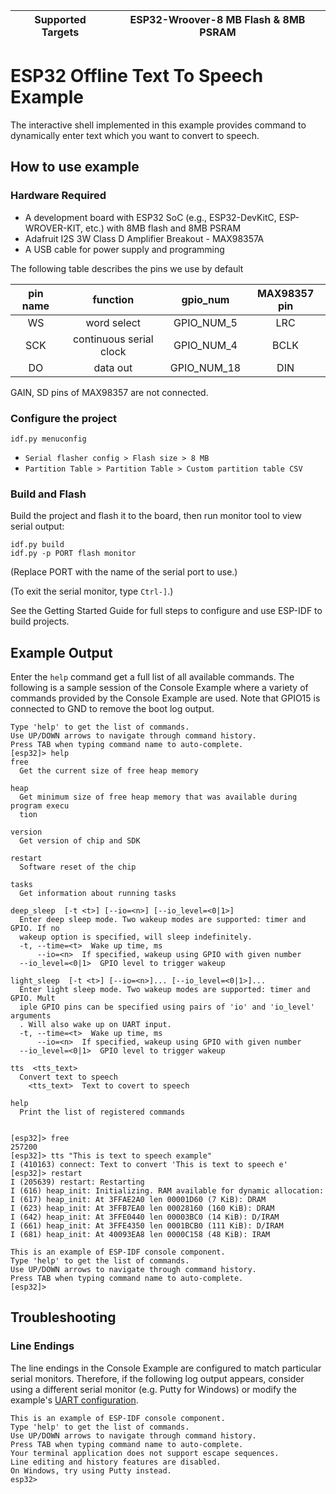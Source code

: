 | Supported Targets | ESP32-Wroover-8 MB Flash & 8MB PSRAM |
| ----------------- | ----- |
# ESP32 Offline Text To Speech Example

The interactive shell implemented in this example provides command to dynamically enter text which you want to convert to speech.

## How to use example

### Hardware Required

* A development board with ESP32 SoC (e.g., ESP32-DevKitC, ESP-WROVER-KIT, etc.) with 8MB flash and 8MB PSRAM
* Adafruit I2S 3W Class D Amplifier Breakout - MAX98357A
* A USB cable for power supply and programming

The following table describes the pins we use by default


| pin name| function | gpio_num | MAX98357 pin |
|:---:|:---:|:---:|:---:|
| WS  |word select| GPIO_NUM_5 | LRC |
| SCK |continuous serial clock| GPIO_NUM_4 | BCLK |
| DO |data out| GPIO_NUM_18 | DIN |

GAIN, SD pins of MAX98357 are not connected.

### Configure the project

```
idf.py menuconfig
```

* `Serial flasher config > Flash size > 8 MB`
* `Partition Table > Partition Table > Custom partition table CSV`

### Build and Flash

Build the project and flash it to the board, then run monitor tool to view serial output:

```
idf.py build
idf.py -p PORT flash monitor
```

(Replace PORT with the name of the serial port to use.)

(To exit the serial monitor, type ``Ctrl-]``.)

See the Getting Started Guide for full steps to configure and use ESP-IDF to build projects.

## Example Output

Enter the `help` command get a full list of all available commands. The following is a sample session of the Console Example where a variety of commands provided by the Console Example are used. Note that GPIO15 is connected to GND to remove the boot log output. 

```
Type 'help' to get the list of commands.
Use UP/DOWN arrows to navigate through command history.
Press TAB when typing command name to auto-complete.
[esp32]> help
free
  Get the current size of free heap memory

heap
  Get minimum size of free heap memory that was available during program execu
  tion

version
  Get version of chip and SDK

restart
  Software reset of the chip

tasks
  Get information about running tasks

deep_sleep  [-t <t>] [--io=<n>] [--io_level=<0|1>]
  Enter deep sleep mode. Two wakeup modes are supported: timer and GPIO. If no
  wakeup option is specified, will sleep indefinitely.
  -t, --time=<t>  Wake up time, ms
      --io=<n>  If specified, wakeup using GPIO with given number
  --io_level=<0|1>  GPIO level to trigger wakeup

light_sleep  [-t <t>] [--io=<n>]... [--io_level=<0|1>]...
  Enter light sleep mode. Two wakeup modes are supported: timer and GPIO. Mult
  iple GPIO pins can be specified using pairs of 'io' and 'io_level' arguments
  . Will also wake up on UART input.
  -t, --time=<t>  Wake up time, ms
      --io=<n>  If specified, wakeup using GPIO with given number
  --io_level=<0|1>  GPIO level to trigger wakeup

tts  <tts_text>
  Convert text to speech
    <tts_text>  Text to covert to speech

help
  Print the list of registered commands


[esp32]> free
257200
[esp32]> tts "This is text to speech example"
I (410163) connect: Text to convert 'This is text to speech e'
[esp32]> restart
I (205639) restart: Restarting
I (616) heap_init: Initializing. RAM available for dynamic allocation:
I (617) heap_init: At 3FFAE2A0 len 00001D60 (7 KiB): DRAM
I (623) heap_init: At 3FFB7EA0 len 00028160 (160 KiB): DRAM
I (642) heap_init: At 3FFE0440 len 00003BC0 (14 KiB): D/IRAM
I (661) heap_init: At 3FFE4350 len 0001BCB0 (111 KiB): D/IRAM
I (681) heap_init: At 40093EA8 len 0000C158 (48 KiB): IRAM

This is an example of ESP-IDF console component.
Type 'help' to get the list of commands.
Use UP/DOWN arrows to navigate through command history.
Press TAB when typing command name to auto-complete.
[esp32]> 

```

## Troubleshooting

### Line Endings

The line endings in the Console Example are configured to match particular serial monitors. Therefore, if the following log output appears, consider using a different serial monitor (e.g. Putty for Windows) or modify the example's [UART configuration](#Configuring-UART-and-VFS).

```
This is an example of ESP-IDF console component.
Type 'help' to get the list of commands.
Use UP/DOWN arrows to navigate through command history.
Press TAB when typing command name to auto-complete.
Your terminal application does not support escape sequences.
Line editing and history features are disabled.
On Windows, try using Putty instead.
esp32>
```
